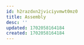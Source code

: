 ```yaml
---
id: h2razdxn2jviciyvmwt0mz0
title: Assembly
desc: ''
updated: 1702058164184
created: 1702058164184
---
```


